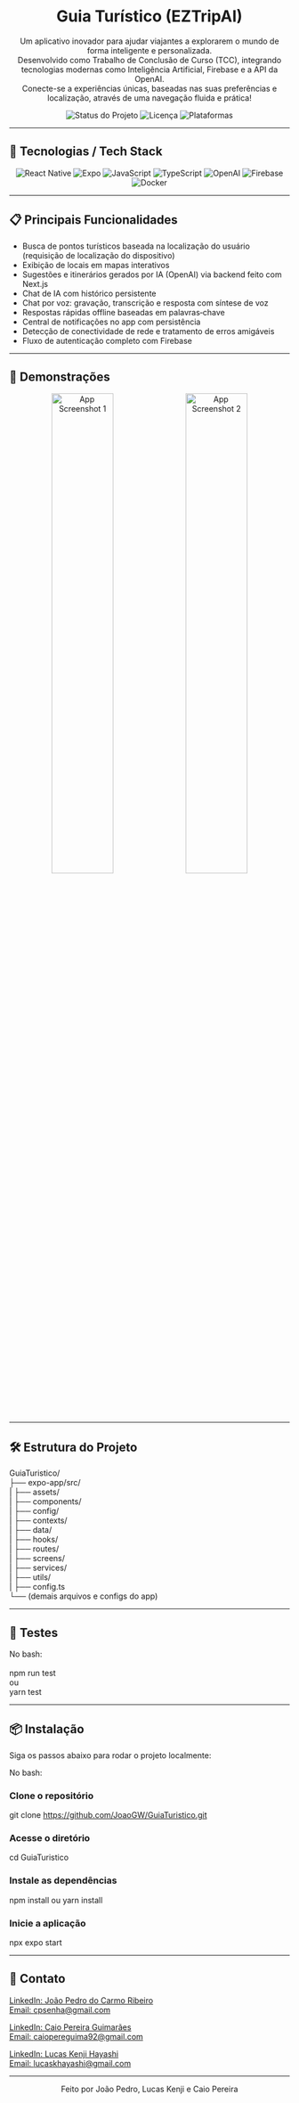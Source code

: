 <h1 align="center">Guia Turístico (EZTripAI)</h1>

<p align="center">
  Um aplicativo inovador para ajudar viajantes a explorarem o mundo de forma inteligente e personalizada.
  <br />
  Desenvolvido como Trabalho de Conclusão de Curso (TCC), integrando tecnologias modernas como Inteligência Artificial, Firebase e a API da OpenAI.
  <br />
  Conecte-se a experiências únicas, baseadas nas suas preferências e localização, através de uma navegação fluida e prática!
</p>

<p align="center">
  <img src="https://img.shields.io/badge/Status-Em%20Desenvolvimento-blue" alt="Status do Projeto" />
  <img src="https://img.shields.io/badge/License-MIT-yellow" alt="Licença" />
  <img src="https://img.shields.io/badge/Platform-Mobile%20&%20Web-green" alt="Plataformas" />
</p>

---

## 🚀 Tecnologias / Tech Stack

<p align="center">
  <img src="https://img.shields.io/badge/React_Native-20232A?style=for-the-badge&logo=react&logoColor=61DAFB" alt="React Native" />
  <img src="https://img.shields.io/badge/Expo-000020?style=for-the-badge&logo=expo&logoColor=white" alt="Expo" />
  <img src="https://img.shields.io/badge/JavaScript-F7DF1E?style=for-the-badge&logo=javascript&logoColor=black" alt="JavaScript" />
  <img src="https://img.shields.io/badge/TypeScript-3178C6?style=for-the-badge&logo=typescript&logoColor=white" alt="TypeScript" />
  <img src="https://img.shields.io/badge/OpenAI-412991?style=for-the-badge&logo=openai&logoColor=white" alt="OpenAI" />
  <img src="https://img.shields.io/badge/Firebase-ffca28?style=for-the-badge&logo=firebase&logoColor=black" alt="Firebase" />
  <img src="https://img.shields.io/badge/Docker-2496ED?style=for-the-badge&logo=docker&logoColor=white" alt="Docker" />
</p>

---

## 📋 Principais Funcionalidades

- Busca de pontos turísticos baseada na localização do usuário (requisição de localização do dispositivo)
- Exibição de locais em mapas interativos
- Sugestões e itinerários gerados por IA (OpenAI) via backend feito com Next.js
- Chat de IA com histórico persistente
- Chat por voz: gravação, transcrição e resposta com síntese de voz
- Respostas rápidas offline baseadas em palavras‑chave
- Central de notificações no app com persistência
- Detecção de conectividade de rede e tratamento de erros amigáveis
- Fluxo de autenticação completo com Firebase

---

## 📸 Demonstrações

<p align="center">
  <img src="https://github.com/user-attachments/assets/f5ff7915-c5fb-43c3-bae0-19887e8b8161" width="47%" alt="App Screenshot 1" />
  <img src="https://github.com/user-attachments/assets/4c4e4eba-4d50-452c-8e73-adc6a8ed509d" width="47%" alt="App Screenshot 2" />
</p>

---

## 🛠 Estrutura do Projeto

GuiaTuristico/ <br/>
├── expo-app/src/ <br/>
| ├── assets/ <br/>
| ├── components/ <br/>
| ├── config/ <br/>
| ├── contexts/ <br/>
| ├── data/ <br/>
| ├── hooks/ <br/>
| ├── routes/ <br/>
| ├── screens/ <br/>
| ├── services/ <br/>
| ├── utils/ <br/>
| ├── config.ts <br/>
└── (demais arquivos e configs do app) <br/>

---

## 🧪 Testes

No bash: <br/><br/>
npm run test <br/>
ou <br/>
yarn test <br/>

---

## 📦 Instalação

Siga os passos abaixo para rodar o projeto localmente:

No bash: <br/>

### Clone o repositório
git clone https://github.com/JoaoGW/GuiaTuristico.git

### Acesse o diretório
cd GuiaTuristico

### Instale as dependências
npm install
ou
yarn install

### Inicie a aplicação
npx expo start

---

## 💬 Contato

<a href="https://www.linkedin.com/in/jo%C3%A3o-pedro-do-carmo-ribeiro/">LinkedIn: João Pedro do Carmo Ribeiro</a>
<br/>
<a href="mailto:cpsenha@gmail.com">Email: cpsenha@gmail.com</a>

<a href="https://www.linkedin.com/in/caiopguimaraes/">LinkedIn: Caio Pereira Guimarães</a>
<br/>
<a href="mailto:caiopereguima92@gmail.com">Email: caiopereguima92@gmail.com</a>

<a href="https://www.linkedin.com/in/lucas-k-hayashi/">LinkedIn: Lucas Kenji Hayashi</a>
<br/>
<a href="mailto:lucaskhayashi@gmail.com">Email: lucaskhayashi@gmail.com</a>

---

<p align="center"> Feito por João Pedro, Lucas Kenji e Caio Pereira </p>